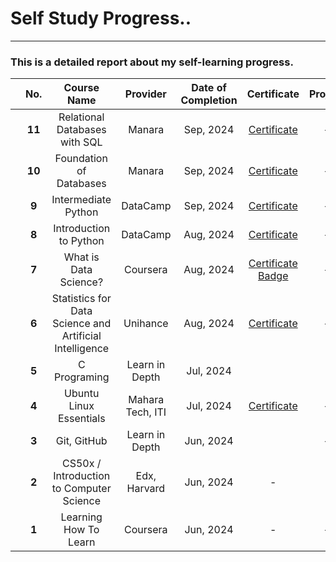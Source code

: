 # Self Study Progress..

---

### This is a detailed report about my self-learning progress.

|   | **No.** |                     **Course Name**                     |   **Provider**   | **Date of Completion** |                                                                          **Certificate**                                                                          | **Project** |   |
|---|:-------:|:-------------------------------------------------------:|:----------------:|:----------------------:|:-----------------------------------------------------------------------------------------------------------------------------------------------------------------:|:-----------:|---|
|   |  **11** |              Relational Databases with SQL              |      Manara      |        Sep, 2024       |                                           [Certificate](https://app.manara.tech/certificate/1726454815-6F53AAAA5FAFD12B)                                          |      -      |   |
|   |  **10** |                 Foundation of Databases                 |      Manara      |        Sep, 2024       |                                           [Certificate](https://app.manara.tech/certificate/1726454858-5C4B11F3EBC74A5C)                                          |      -      |   |
|   |  **9**  |                   Intermediate Python                   |     DataCamp     |        Sep, 2024       |                                                  [Certificate](Certificates/intermediate_python_certificate.pdf)                                                  |      -      |   |
|   |  **8**  |                  Introduction to Python                 |     DataCamp     |        Aug, 2024       |                                                 [Certificate](Certificates/introduction_to_python_certificate.pdf)                                                |      -      |   |
|   |  **7**  |                  What is Data Science?                  |     Coursera     |        Aug, 2024       | [Certificate](https://coursera.org/share/608f3b4b013361f5d55eaa3a86c22e06) [Badge](https://www.credly.com/badges/e9e49b86-34b5-4a38-8318-90add3250c7a/public_url) |      -      |   |
|   |  **6**  | Statistics for Data Science and Artificial Intelligence |     Unihance     |        Aug, 2024       |                                             [Certificate](Certificates/statistics_for_data_science_certificate_en.pdf)                                            |      -      |   |
|   |  **5**  |                       C Programing                      |  Learn in Depth  |        Jul, 2024       |                                                                                                                                                                   |             |   |
|   |  **4**  |                 Ubuntu Linux Essentials                 | Mahara Tech, ITI |        Jul, 2024       |                                         [Certificate](Certificates/mlang_enCourse_Certificate_Enmlangmlang_ar___mlang.pdf)                                        |      -      |   |
|   |  **3**  |                       Git, GitHub                       |  Learn in Depth  |        Jun, 2024       |                                                                                                                                                                   |      -      |   |
|   |  **2**  |         CS50x / Introduction to Computer Science        |   Edx, Harvard   |        Jun, 2024       |                                                                                 -                                                                                 |             |   |
|   |  **1**  |                  Learning How To Learn                  |     Coursera     |        Jun, 2024       |                                                                                 -                                                                                 |      -      |   |